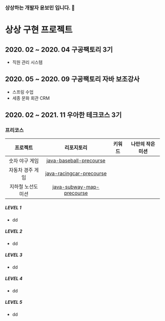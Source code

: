 ### 상상하는 개발자 윤보민 입니다. 🐥
# 상상 구현 프로젝트
## 2020. 02 ~ 2020. 04 구공팩토리 3기
- 직원 관리 시스템

## 2020. 05 ~ 2020. 09 구공팩토리 자바 보조강사
- 스프링 수업
- 세종 문화 회관 CRM

## 2020. 02 ~ 2021. 11 우아한 테크코스 3기
### 프리코스
|프로젝트 |리포지토리|키워드|나만의 작은 미션|
|:------:|:---------:|:---------:|:---------:|
|숫자 야구 게임|[java-baseball-precourse](https://github.com/qhals321/java-baseball-precourse/tree/bomin)|
|자동차 경주 게임|[java-racingcar-precourse](https://github.com/qhals321/java-racingcar-precourse/tree/bomin)|
|지하철 노선도 미션|[java-subway-map-precourse](https://github.com/qhals321/java-subway-map-precourse/tree/bomin)|

##### LEVEL 1
- dd
##### LEVEL 2
- dd
##### LEVEL 3
- dd
##### LEVEL 4
- dd
##### LEVEL 5
- dd

